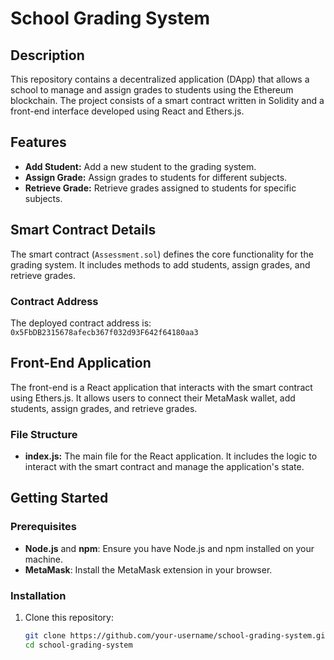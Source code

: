 # School Grading System

## Description

This repository contains a decentralized application (DApp) that allows a school to manage and assign grades to students using the Ethereum blockchain. The project consists of a smart contract written in Solidity and a front-end interface developed using React and Ethers.js.

## Features

- **Add Student:** Add a new student to the grading system.
- **Assign Grade:** Assign grades to students for different subjects.
- **Retrieve Grade:** Retrieve grades assigned to students for specific subjects.

## Smart Contract Details

The smart contract (`Assessment.sol`) defines the core functionality for the grading system. It includes methods to add students, assign grades, and retrieve grades.

### Contract Address

The deployed contract address is: `0x5FbDB2315678afecb367f032d93F642f64180aa3`

## Front-End Application

The front-end is a React application that interacts with the smart contract using Ethers.js. It allows users to connect their MetaMask wallet, add students, assign grades, and retrieve grades.

### File Structure

- **index.js:** The main file for the React application. It includes the logic to interact with the smart contract and manage the application's state.

## Getting Started

### Prerequisites

- **Node.js** and **npm**: Ensure you have Node.js and npm installed on your machine.
- **MetaMask**: Install the MetaMask extension in your browser.

### Installation

1. Clone this repository:
   ```bash
   git clone https://github.com/your-username/school-grading-system.git
   cd school-grading-system
